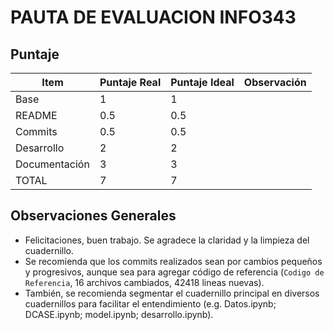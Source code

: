 # PAUTA DE EVALUACION INFO343

## Puntaje
|Item | Puntaje Real | Puntaje Ideal | Observación |
|-----|--------------|---------------|-------------|
|Base |      1       |    1          |             |
|README |     0.5    |    0.5 |            |
|Commits |    0.5    | 0.5 |             |
|Desarrollo |   2     | 2 |             |
|Documentación |    3    | 3 |             |
| TOTAL |     7     | 7 |                  |

## Observaciones Generales
- Felicitaciones, buen trabajo. Se agradece la claridad y la limpieza del cuadernillo.
- Se recomienda que los commits realizados sean por cambios pequeños y progresivos, aunque sea para agregar código de referencia (```Codigo de Referencia```, 16 archivos cambiados, 42418 lineas nuevas).
- También, se recomienda segmentar el cuadernillo principal en diversos cuadernillos para facilitar el entendimiento (e.g. Datos.ipynb; DCASE.ipynb; model.ipynb; desarrollo.ipynb).